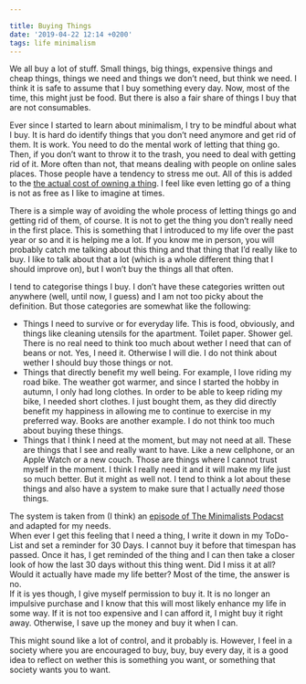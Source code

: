 ```yaml
---

title: Buying Things
date: '2019-04-22 12:14 +0200'
tags: life minimalism
---
```


We all buy a lot of stuff. Small things, big things, expensive things and cheap things, things we need and things we don’t need, but think we need. I think it is safe to assume that I buy something every day. Now, most of the time, this might just be food. But there is also a fair share of things I buy that are not consumables.

Ever since I started to learn about minimalism, I try to be mindful about what I buy. It is hard do identify things that you don’t need anymore and get rid of them. It is work. You need to do the mental work of letting that thing go. Then, if you don’t want to throw it to the trash, you need to deal with getting rid of it. More often than not, that means dealing with people on online sales places. Those people have a tendency to stress me out. All of this is added to the [the actual cost of owning a thing](https://www.theminimalists.com/cost/). I feel like even letting go of a thing is not as free as I like to imagine at times.

There is a simple way of avoiding the whole process of letting things go and getting rid of them, of course. It is not to get the thing you don’t really need in the first place. This is something that I introduced to my life over the past year or so and it is helping me a lot. If you know me in person, you will probably catch me talking about this thing and that thing that I’d really like to buy. I like to talk about that a lot (which is a whole different thing that I should improve on), but I won’t buy the things all that often.

I tend to categorise things I buy. I don’t have these categories written out anywhere (well, until now, I guess) and I am not too picky about the definition. But those categories are somewhat like the following:

- Things I need to survive or for everyday life. This is food, obviously, and things like cleaning utensils for the apartment. Toilet paper. Shower gel. There is no real need to think too much about wether I need that can of beans or not. Yes, I need it. Otherwise I will die. I do not think about wether I should buy those things or not.
- Things that directly benefit my well being. For example, I love riding my road bike. The weather got warmer, and since I started the hobby in autumn, I only had long clothes. In order to be able to keep riding my bike, I needed short clothes. I just bought them, as they did directly benefit my happiness in allowing me to continue to exercise in my preferred way. Books are another example. I do not think too much about buying these things.
- Things that I think I need at the moment, but may not need at all. These are things that I see and really want to have. Like a new cellphone, or an Apple Watch or a new couch. Those are things where I cannot trust myself in the moment. I think I really need it and it will make my life just so much better. But it might as well not. I tend to think a lot about these things and also have a system to make sure that I actually _need_ those things.

The system is taken from (I think) an [episode of The Minimalists Podacst](https://www.theminimalists.com/podcast/) and adapted for my needs.  
When ever I get this feeling that I need a thing, I write it down in my ToDo-List and set a reminder for 30 Days. I cannot buy it before that timespan has passed. Once it has, I get reminded of the thing and I can then take a closer look of how the last 30 days without this thing went. Did I miss it at all? Would it actually have made my life better? Most of the time, the answer is no.  
If it is yes though, I give myself permission to buy it. It is no longer an impulsive purchase and I know that this will most likely enhance my life in some way. If it is not too expensive and I can afford it, I might buy it right away. Otherwise, I save up the money and buy it when I can.

This might sound like a lot of control, and it probably is. However, I feel in a society where you are encouraged to buy, buy, buy every day, it is a good idea to reflect on wether this is something you want, or something that society wants you to want.
